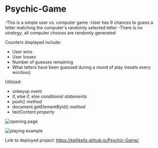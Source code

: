 # Psychic-Game
-This is a simple user vs. computer game 
-User has 9 chances to guess a letter matching the computer's randomly selected letter
-There is *no strategy*, all computer choices are randomly generated

Counters displayed include:
  - User wins 
  - User losses
  - Number of guesses remaining
  - What letters have been guessed during a round of play (resets every win/loss)

Utilized: 
  - onkeyup _event_
  - if, else if, else _conditional statements_
  - push() _method_
  - document.getElementById() _method_
  - textContent _property_  

![opening page](https:///assets/images/overall.jpg)

![playing example](/README/playing.jpg)
  
  
 Link to deployed project:
  https://kellikells.github.io/Psychic-Game/
 
 
